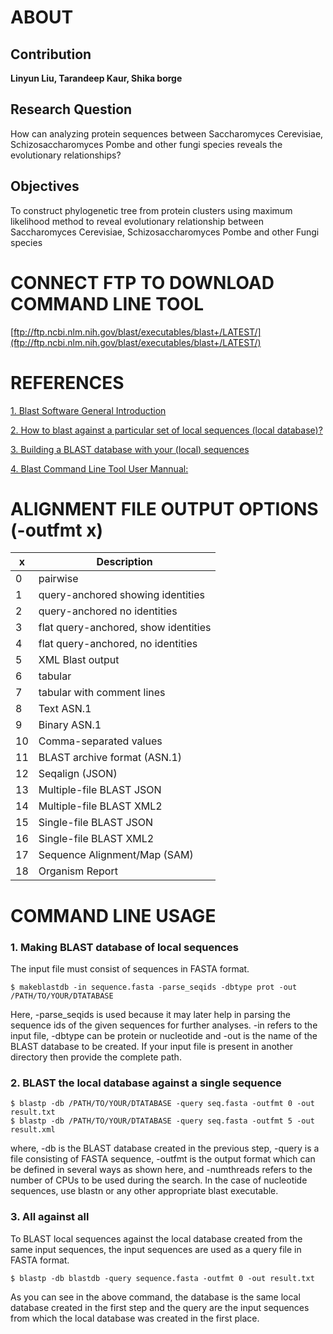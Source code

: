# ABOUT
## Contribution
**Linyun Liu, Tarandeep Kaur, Shika borge**
## Research Question
How can analyzing protein sequences between  Saccharomyces Cerevisiae, Schizosaccharomyces Pombe and other fungi species reveals the evolutionary relationships?
## Objectives
To construct phylogenetic tree from protein clusters using maximum likelihood method to reveal evolutionary relationship between Saccharomyces Cerevisiae,  Schizosaccharomyces Pombe and other Fungi species

	
# CONNECT FTP TO DOWNLOAD COMMAND LINE TOOL
[ftp://ftp.ncbi.nlm.nih.gov/blast/executables/blast+/LATEST/](ftp://ftp.ncbi.nlm.nih.gov/blast/executables/blast+/LATEST/)				
							
# REFERENCES
[1. Blast Software General Introduction](https://blast.ncbi.nlm.nih.gov/doc/blast-help/downloadblastdata.html#blast-executables)    

[2. How to blast against a particular set of local sequences (local database)?](https://bioinformaticsreview.com/20190927/how-to-blast-against-a-particular-set-of-local-sequences-local-database/)   

[3. Building a BLAST database with your (local) sequences](https://www.ncbi.nlm.nih.gov/books/NBK569841/)   

[4. Blast Command Line Tool User Mannual:](https://www.ncbi.nlm.nih.gov/books/NBK279684/)   


# ALIGNMENT FILE OUTPUT OPTIONS (-outfmt x)
| x | Description |
| ----------- | ----------- |
| 0 | pairwise |
| 1 | query-anchored showing identities |
| 2 | query-anchored no identities |
| 3 | flat query-anchored, show identities |
| 4 | flat query-anchored, no identities |
| 5 | XML Blast output |
| 6 | tabular |
| 7 | tabular with comment lines |
| 8 | Text ASN.1 |
| 9 | Binary ASN.1 |
| 10 | Comma-separated values |
| 11 | BLAST archive format (ASN.1) |
| 12 | Seqalign (JSON) |
| 13 | Multiple-file BLAST JSON |
| 14 | Multiple-file BLAST XML2 |
| 15 | Single-file BLAST JSON |
| 16 | Single-file BLAST XML2 |
| 17 | Sequence Alignment/Map (SAM) |
| 18 | Organism Report |

# COMMAND LINE USAGE
### 1. Making BLAST database of local sequences
The input file must consist of sequences in FASTA format.
```shell
$ makeblastdb -in sequence.fasta -parse_seqids -dbtype prot -out /PATH/TO/YOUR/DTATABASE
```
Here, -parse_seqids is used because it may later help in parsing the sequence ids of the given sequences for further analyses. -in refers to the input file, -dbtype can be protein or nucleotide and -out is the name of the BLAST database to be created. If your input file is present in another directory then provide the complete path.

### 2. BLAST the local database against a single sequence
```shell
$ blastp -db /PATH/TO/YOUR/DTATABASE -query seq.fasta -outfmt 0 -out result.txt
$ blastp -db /PATH/TO/YOUR/DTATABASE -query seq.fasta -outfmt 5 -out result.xml
```
where, -db is the BLAST database created in the previous step, -query is a file consisting of FASTA sequence, -outfmt is the output format which can be defined in several ways as shown here, and -numthreads refers to the number of CPUs to be used during the search. In the case of nucleotide sequences, use blastn or any other appropriate blast executable.

### 3. All against all
To BLAST local sequences against the local database created from the same input sequences, the input sequences are used as a query file in FASTA format.
```shell
$ blastp -db blastdb -query sequence.fasta -outfmt 0 -out result.txt
```
As you can see in the above command, the database is the same local database created in the first step and the query are the input sequences from which the local database was created in the first place.
